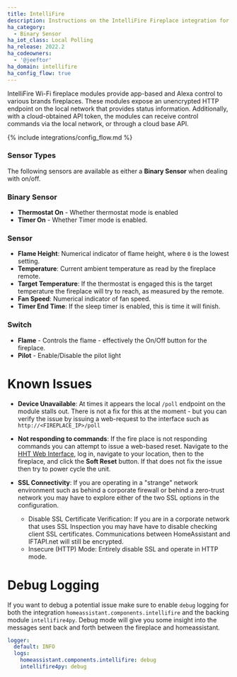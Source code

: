 ```yaml
---
title: IntelliFire
description: Instructions on the IntelliFire Fireplace integration for Home Assistant.
ha_category:
  - Binary Sensor
ha_iot_class: Local Polling
ha_release: 2022.2
ha_codeowners:
  - '@jeeftor'
ha_domain: intellifire
ha_config_flow: true
---
```


IntelliFire Wi-Fi fireplace modules provide app-based and Alexa control to various brands fireplaces. These modules expose an unencrypted HTTP endpoint on the local network that provides status information. Additionally, with a cloud-obtained API token, the modules can receive control commands via the local network, or through a cloud base API.

{% include integrations/config_flow.md %}


### Sensor Types


The following sensors are available as either a **Binary Sensor** when dealing with on/off.


### Binary Sensor

- **Thermostat On** - Whether thermostat mode is enabled
- **Timer On** - Whether Timer mode is enabled.

### Sensor

- **Flame Height**: Numerical indicator of flame height, where `0` is the lowest setting.
- **Temperature**: Current ambient temperature as read by the fireplace remote.
- **Target Temperature**: If the thermostat is engaged this is the target temperature the fireplace will try to reach, as measured by the remote.
- **Fan Speed**: Numerical indicator of fan speed.
- **Timer End Time**: If the sleep timer is enabled, this is time it will finish.

### Switch

- **Flame** - Controls the flame - effectively the On/Off button for the fireplace.
- **Pilot** - Enable/Disable the pilot light

# Known Issues

- **Device Unavailable**: At times it appears the local `/poll` endpoint on the module stalls out. There is not a fix for this at the moment - but you can verify the issue by issuing a web-request to the interface such as `http://<FIREPLACE_IP>/poll`

- **Not responding to commands**: If the fire place is not responding commands you can attempt to issue a web-based reset.  Navigate to the [HHT Web Interface](http://iftapi.net/webaccess/login.html), log in, navigate to your location, then to the fireplace, and click the **Soft Reset** button. If that does not fix the issue then try to power cycle the unit.

- **SSL Connectivity**: If you are operating in a "strange" network environment such as behind a corporate firewall or behind a zero-trust network you may have to explore either of the two SSL options in the configuration.

  - Disable SSL Certificate Verification: If you are in a corporate network that uses SSL Inspection you may have have to disable checking client SSL certificates. Communications between HomeAssistant and IFTAPI.net will still be encrypted.
  - Insecure (HTTP) Mode: Entirely disable SSL and operate in HTTP mode. 

# Debug Logging

If you want to debug a potential issue make sure to enable `debug` logging for both the integration `homeassistant.components.intellifire` and the backing module `intellifire4py`. Debug mode will give you some insight into the messages sent back and forth between the fireplace and homeassistant.

```yaml
logger:
  default: INFO
  logs:
    homeassistant.components.intellifire: debug
    intellifire4py: debug
```
